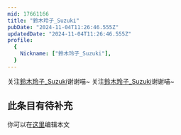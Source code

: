 ```yaml
---
mid: 17661166
title: "鈴木玲子_Suzuki"
pubDate: "2024-11-04T11:26:46.555Z"
updatedDate: "2024-11-04T11:26:46.555Z"
profile:
  {
    Nickname: ["鈴木玲子_Suzuki"],
  }
---
```


关注[鈴木玲子_Suzuki](https://space.bilibili.com/17661166)谢谢喵~ 关注[鈴木玲子_Suzuki](https://space.bilibili.com/17661166)谢谢喵~

## 此条目有待补充
你可以在[这里](https://github.com/Yuhanawa/VTuber.ICU-Content/edit/master/v/鈴木玲子_Suzuki/index.md)编辑本文
